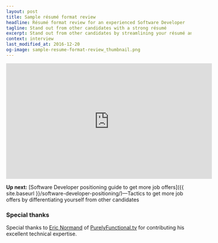 ```yaml
---
layout: post
title: Sample résumé format review
headline: Résumé format review for an experienced Software Developer
tagline: Stand out from other candidates with a strong résumé
excerpt: Stand out from other candidates by streamlining your résumé and highlighting your key qualifications
context: interview
last_modified_at: 2016-12-20
og-image: sample-resume-format-review_thumbnail.png
---
```

<div class="video-container">
<iframe width="560" height="315" src="https://www.youtube.com/embed/9t6Fs-1tEQI" frameborder="0" allowfullscreen></iframe>
</div>

**Up next:** [Software Developer positioning guide to get more job offers]({{ site.baseurl }}/software-developer-positioning/)—Tactics to get more job offers by differentiating yourself from other candidates

### Special thanks

Special thanks to [Eric Normand](https://twitter.com/ericnormand) of [PurelyFunctional.tv](https://purelyfunctional.tv) for contributing his excellent technical expertise.

<div class="inline-ad hidden"></div>